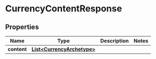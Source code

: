 

# CurrencyContentResponse


## Properties

| Name | Type | Description | Notes |
|------------ | ------------- | ------------- | -------------|
|**content** | [**List&lt;CurrencyArchetype&gt;**](CurrencyArchetype.md) |  |  |




